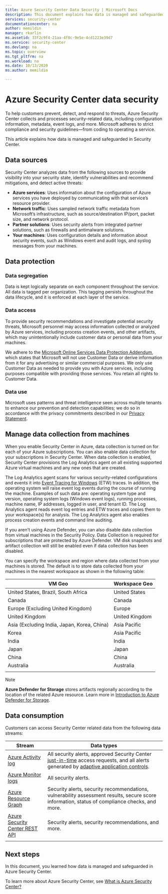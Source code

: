 ```yaml
---
title: Azure Security Center Data Security | Microsoft Docs
description: This document explains how data is managed and safeguarded in Azure Security Center.
services: security-center
documentationcenter: na
author: memildin
manager: rkarlin
ms.assetid: 33f2c9f4-21aa-4f0c-9e5e-4cd1223e39d7
ms.service: security-center
ms.devlang: na
ms.topic: overview
ms.tgt_pltfrm: na
ms.workload: na
ms.date: 10/13/2020
ms.author: memildin

---
```

# Azure Security Center data security

To help customers prevent, detect, and respond to threats, Azure Security Center collects and processes security-related data, including configuration information, metadata, event logs, and more. Microsoft adheres to strict compliance and security guidelines—from coding to operating a service.

This article explains how data is managed and safeguarded in Security Center.

## Data sources
Security Center analyzes data from the following sources to provide visibility into your security state, identify vulnerabilities and recommend mitigations, and detect active threats:

- **Azure services**: Uses information about the configuration of Azure services you have deployed by communicating with that service’s resource provider.
- **Network traffic**: Uses sampled network traffic metadata from Microsoft’s infrastructure, such as source/destination IP/port, packet size, and network protocol.
- **Partner solutions**: Uses security alerts from integrated partner solutions, such as firewalls and antimalware solutions.
- **Your machines**: Uses configuration details and information about security events, such as Windows event and audit logs, and syslog messages from your machines.


## Data protection

### Data segregation
Data is kept logically separate on each component throughout the service. All data is tagged per organization. This tagging persists throughout the data lifecycle, and it is enforced at each layer of the service.

### Data access
To provide security recommendations and investigate potential security threats, Microsoft personnel may access information collected or analyzed by Azure services, including process creation events, and other artifacts, which may unintentionally include customer data or personal data from your machines. 

We adhere to the [Microsoft Online Services Data Protection Addendum](https://www.microsoftvolumelicensing.com/Downloader.aspx?DocumentId=17880), which states that Microsoft will not use Customer Data or derive information from it for any advertising or similar commercial purposes. We only use Customer Data as needed to provide you with Azure services, including purposes compatible with providing those services. You retain all rights to Customer Data.

### Data use
Microsoft uses patterns and threat intelligence seen across multiple tenants to enhance our prevention and detection capabilities; we do so in accordance with the privacy commitments described in our [Privacy Statement](https://privacy.microsoft.com/privacystatement).

## Manage data collection from machines
When you enable Security Center in Azure, data collection is turned on for each of your Azure subscriptions. You can also enable data collection for your subscriptions in Security Center. When data collection is enabled, Security Center provisions the Log Analytics agent on all existing supported Azure virtual machines and any new ones that are created.

The Log Analytics agent scans for various security-related configurations and events it into [Event Tracing for Windows](/windows/win32/etw/event-tracing-portal) (ETW) traces. In addition, the operating system will raise event log events during the course of running the machine. Examples of such data are: operating system type and version, operating system logs (Windows event logs), running processes, machine name, IP addresses, logged in user, and tenant ID. The Log Analytics agent reads event log entries and ETW traces and copies them to your workspace(s) for analysis. The Log Analytics agent also enables process creation events and command line auditing.

If you aren't using Azure Defender, you can also disable data collection from virtual machines in the Security Policy. Data Collection is required for subscriptions that are protected by Azure Defender. VM disk snapshots and artifact collection will still be enabled even if data collection has been disabled.

You can specify the workspace and region where data collected from your machines is stored. The default is to store data collected from your machines in the nearest workspace as shown in the following table:

| VM Geo                                      | Workspace Geo  |
|---------------------------------------------|----------------|
| United States, Brazil, South Africa         | United States  |
| Canada                                      | Canada         |
| Europe (Excluding United Kingdom)           | Europe         |
| United Kingdom                              | United Kingdom |
| Asia (Excluding India, Japan, Korea, China) | Asia Pacific   |
| Korea                                       | Asia Pacific   |
| India                                       | India          |
| Japan                                       | Japan          |
| China                                       | China          |
| Australia                                   | Australia      |
|                                             |                |

> [!NOTE]
> **Azure Defender for Storage** stores artifacts regionally according to the location of the related Azure resource. Learn more in [Introduction to Azure Defender for Storage](defender-for-storage-introduction.md).


## Data consumption

Customers can access Security Center related data from the following data streams:


| Stream                                                                                | Data types                                                                                                                                                                                                          |
|---------------------------------------------------------------------------------------|---------------------------------------------------------------------------------------------------------------------------------------------------------------------------------------------------------------------|
| [Azure Activity log](../azure-monitor/platform/activity-log.md)                       | All security alerts, approved Security Center [just-in-time](security-center-just-in-time.md) access requests, and all alerts generated by [adaptive application controls](security-center-adaptive-application.md).|
| [Azure Monitor logs](../azure-monitor/platform/data-platform.md)                      | All security alerts.                                                                                                                                                                                                |
| [Azure Resource Graph](../governance/resource-graph/overview.md)                      | Security alerts, security recommendations, vulnerability assessment results, secure score information, status of compliance checks, and more.                                                                       |
| [Azure Security Center REST API](/rest/api/securitycenter/) | Security alerts, security recommendations, and more.                                                                                                                                                                |
|                                                                                       |                                                                                                                                                                                                                     |

## Next steps

In this document, you learned how data is managed and safeguarded in Azure Security Center. 

To learn more about Azure Security Center, see [What is Azure Security Center?](security-center-introduction.md)